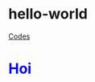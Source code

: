 # hello-world
<!DOCTYPE HTML PUBLIC "-//W3C//DTD HTML 4.01 Transitional//EN" "http://www.w3.org/TR/html4/loose.dtd"> 
<html lang="en">
  <head> 
    <meta http-equiv="content-type" content="text/html; charset=utf-8">
    <title>Title Goes Here</title>
    <style>
      .aaa{
         color: blue;
      }
    </style>  
  </head>
<a href="https://github.com/TROWAL/hello-world/edit/Code/README.md">Codes</a>
<h1 class="aaa">Hoi</h1>
